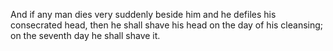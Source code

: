 And if any man dies very suddenly beside him and he defiles his consecrated head, then he shall shave his head on the day of his cleansing; on the seventh day he shall shave it.
